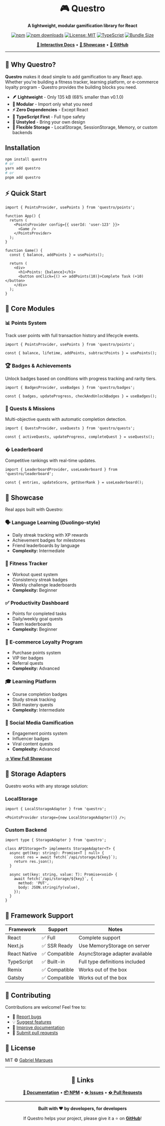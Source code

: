 <div align="center">

# 🎮 Questro

**A lightweight, modular gamification library for React**

[![npm](https://img.shields.io/npm/v/questro.svg)](https://www.npmjs.com/package/questro)
[![npm downloads](https://img.shields.io/npm/dm/questro.svg)](https://www.npmjs.com/package/questro)
[![License: MIT](https://img.shields.io/badge/License-MIT-yellow.svg)](https://opensource.org/licenses/MIT)
[![TypeScript](https://img.shields.io/badge/TypeScript-Ready-blue.svg)](https://www.typescriptlang.org/)
[![Bundle Size](https://img.shields.io/bundlephobia/minzip/questro)](https://bundlephobia.com/package/questro)

**[📖 Interactive Docs](https://marquespq.github.io/example-questro/)** • **[🌟 Showcase](https://marquespq.github.io/example-questro/#showcase)** • **[💬 GitHub](https://github.com/marquespq/questro)**

</div>

---

## 🚀 Why Questro?

**Questro** makes it dead simple to add gamification to any React app. Whether you're building a fitness tracker, learning platform, or e-commerce loyalty program - Questro provides the building blocks you need.

- **🪶 Lightweight** - Only 135 kB (68% smaller than v0.1.0)
- **🎯 Modular** - Import only what you need
- **⚡ Zero Dependencies** - Except React
- **📘 TypeScript First** - Full type safety
- **🎨 Unstyled** - Bring your own design
- **🔌 Flexible Storage** - LocalStorage, SessionStorage, Memory, or custom backends

## Installation

```bash
npm install questro
# or
yarn add questro
# or
pnpm add questro
```

## ⚡ Quick Start

```tsx
import { PointsProvider, usePoints } from 'questro/points';

function App() {
  return (
    <PointsProvider config={{ userId: 'user-123' }}>
      <Game />
    </PointsProvider>
  );
}

function Game() {
  const { balance, addPoints } = usePoints();

  return (
    <div>
      <h1>Points: {balance}</h1>
      <button onClick={() => addPoints(10)}>Complete Task (+10)</button>
    </div>
  );
}
```

## 🎯 Core Modules

### 📊 Points System

Track user points with full transaction history and lifecycle events.

```tsx
import { PointsProvider, usePoints } from 'questro/points';

const { balance, lifetime, addPoints, subtractPoints } = usePoints();
```

### 🏆 Badges & Achievements

Unlock badges based on conditions with progress tracking and rarity tiers.

```tsx
import { BadgesProvider, useBadges } from 'questro/badges';

const { badges, updateProgress, checkAndUnlockBadges } = useBadges();
```

### 🎯 Quests & Missions

Multi-objective quests with automatic completion detection.

```tsx
import { QuestsProvider, useQuests } from 'questro/quests';

const { activeQuests, updateProgress, completeQuest } = useQuests();
```

### � Leaderboard

Competitive rankings with real-time updates.

```tsx
import { LeaderboardProvider, useLeaderboard } from 'questro/leaderboard';

const { entries, updateScore, getUserRank } = useLeaderboard();
```

## 🌟 Showcase

Real apps built with Questro:

### 🗣️ Language Learning (Duolingo-style)

- Daily streak tracking with XP rewards
- Achievement badges for milestones
- Friend leaderboards by language
- **Complexity:** Intermediate

### 💪 Fitness Tracker

- Workout quest system
- Consistency streak badges
- Weekly challenge leaderboards
- **Complexity:** Beginner

### ✅ Productivity Dashboard

- Points for completed tasks
- Daily/weekly goal quests
- Team leaderboards
- **Complexity:** Beginner

### 🛒 E-commerce Loyalty Program

- Purchase points system
- VIP tier badges
- Referral quests
- **Complexity:** Advanced

### 🎓 Learning Platform

- Course completion badges
- Study streak tracking
- Skill mastery quests
- **Complexity:** Intermediate

### 📱 Social Media Gamification

- Engagement points system
- Influencer badges
- Viral content quests
- **Complexity:** Advanced

**[→ View Full Showcase](https://marquespq.github.io/example-questro/#showcase)**

## 💾 Storage Adapters

Questro works with any storage solution:

### LocalStorage

```tsx
import { LocalStorageAdapter } from 'questro';

<PointsProvider storage={new LocalStorageAdapter()} />;
```

### Custom Backend

```tsx
import type { StorageAdapter } from 'questro';

class APIStorage<T> implements StorageAdapter<T> {
  async get(key: string): Promise<T | null> {
    const res = await fetch(`/api/storage/${key}`);
    return res.json();
  }

  async set(key: string, value: T): Promise<void> {
    await fetch(`/api/storage/${key}`, {
      method: 'PUT',
      body: JSON.stringify(value),
    });
  }
}
```

## 🔌 Framework Support

| Framework    | Support       | Notes                          |
| ------------ | ------------- | ------------------------------ |
| React        | ✅ Full       | Complete support               |
| Next.js      | ✅ SSR Ready  | Use MemoryStorage on server    |
| React Native | ✅ Compatible | AsyncStorage adapter available |
| TypeScript   | ✅ Built-in   | Full type definitions included |
| Remix        | ✅ Compatible | Works out of the box           |
| Gatsby       | ✅ Compatible | Works out of the box           |

## 🤝 Contributing

Contributions are welcome! Feel free to:

- 🐛 [Report bugs](https://github.com/marquespq/questro/issues)
- 💡 [Suggest features](https://github.com/marquespq/questro/issues/new)
- 📖 [Improve documentation](https://github.com/marquespq/questro)
- 🔧 [Submit pull requests](https://github.com/marquespq/questro/pulls)

## 📄 License

MIT © [Gabriel Marques](https://github.com/marquespq)

---

<div align="center">

## 🔗 Links

**[📖 Documentation](https://marquespq.github.io/example-questro/)** • **[📦 NPM](https://www.npmjs.com/package/questro)** • **[� Issues](https://github.com/marquespq/questro/issues)** • **[� Pull Requests](https://github.com/marquespq/questro/pulls)**

---

**Built with ❤️ by developers, for developers**

If Questro helps your project, please give it a ⭐ on **[GitHub](https://github.com/marquespq/questro)**!

</div>
